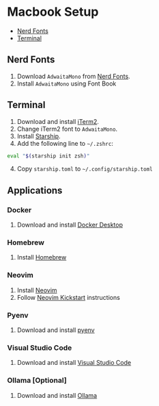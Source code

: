 # Macbook Setup

- [Nerd Fonts](#nerd-fonts)
- [Terminal](#terminal)

## Nerd Fonts

1. Download `AdwaitaMono` from [Nerd Fonts](https://www.nerdfonts.com/font-downloads).
2. Install `AdwaitaMono` using Font Book

## Terminal

1. Download and install [iTerm2](https://iterm2.com/).
2. Change iTerm2 font to `AdwaitaMono`.
3. Install [Starship](https://starship.rs/).
4. Add the following line to `~/.zshrc`:

```bash
eval "$(starship init zsh)"
```

4. Copy `starship.toml` to `~/.config/starship.toml`

## Applications

### Docker

1. Download and install [Docker Desktop](https://www.docker.com/)

### Homebrew

1. Install [Homebrew](https://brew.sh/)

### Neovim

1. Install [Neovim](https://neovim.io/)
2. Follow [Neovim Kickstart](https://github.com/nvim-lua/kickstart.nvim) instructions

### Pyenv

1. Download and install [pyenv](https://github.com/pyenv/pyenv)

### Visual Studio Code

1. Download and install [Visual Studio Code](https://code.visualstudio.com/)

### Ollama [Optional]

1. Download and install [Ollama](https://ollama.com/)
